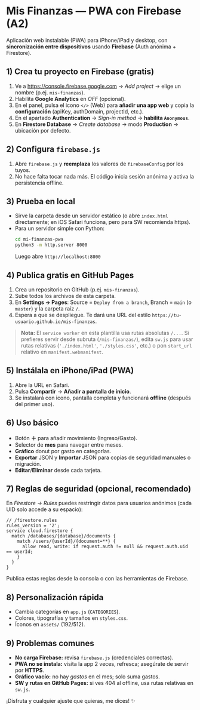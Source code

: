 # Mis Finanzas — PWA con Firebase (A2)

Aplicación web instalable (PWA) para iPhone/iPad y desktop, con **sincronización entre dispositivos** usando **Firebase** (Auth anónima + Firestore).

## 1) Crea tu proyecto en Firebase (gratis)
1. Ve a https://console.firebase.google.com → *Add project* → elige un nombre (p.ej. `mis-finanzas`).
2. Habilita **Google Analytics** en *OFF* (opcional).
3. En el panel, pulsa el icono `</>` (Web) para **añadir una app web** y copia la **configuración** (apiKey, authDomain, projectId, etc.).
4. En el apartado **Authentication** → *Sign-in method* → **habilita `Anonymous`**.
5. En **Firestore Database** → *Create database* → modo **Production** → ubicación por defecto.

## 2) Configura `firebase.js`
1. Abre `firebase.js` y **reemplaza** los valores de `firebaseConfig` por los tuyos.
2. No hace falta tocar nada más. El código inicia sesión anónima y activa la persistencia offline.

## 3) Prueba en local
- Sirve la carpeta desde un servidor estático (o abre `index.html` directamente; en iOS Safari funciona, pero para SW recomienda https).
- Para un servidor simple con Python:
  ```bash
  cd mi-finanzas-pwa
  python3 -m http.server 8000
  ```
  Luego abre `http://localhost:8000`

## 4) Publica gratis en GitHub Pages
1. Crea un repositorio en GitHub (p.ej. `mis-finanzas`).
2. Sube todos los archivos de esta carpeta.
3. En **Settings → Pages**: Source = `Deploy from a branch`, Branch = `main` (o `master`) y la carpeta raíz `/`.
4. Espera a que se despliegue. Te dará una URL del estilo `https://tu-usuario.github.io/mis-finanzas`.

> **Nota:** El `service worker` en esta plantilla usa rutas absolutas `/...`. Si prefieres servir desde subruta (`/mis-finanzas/`), edita `sw.js` para usar rutas relativas (`'./index.html'`, `'./styles.css'`, etc.) o pon `start_url` relativo en `manifest.webmanifest`.

## 5) Instálala en iPhone/iPad (PWA)
1. Abre la URL en Safari.
2. Pulsa **Compartir** → **Añadir a pantalla de inicio**.
3. Se instalará con icono, pantalla completa y funcionará **offline** (después del primer uso).

## 6) Uso básico
- Botón **＋** para añadir movimiento (Ingreso/Gasto).
- Selector de **mes** para navegar entre meses.
- **Gráfico** donut por gasto en categorías.
- **Exportar** JSON y **Importar** JSON para copias de seguridad manuales o migración.
- **Editar**/**Eliminar** desde cada tarjeta.

## 7) Reglas de seguridad (opcional, recomendado)
En *Firestore → Rules* puedes restringir datos para usuarios anónimos (cada UID solo accede a su espacio):
```
// /firestore.rules
rules_version = '2';
service cloud.firestore {
  match /databases/{database}/documents {
    match /users/{userId}/{document=**} {
      allow read, write: if request.auth != null && request.auth.uid == userId;
    }
  }
}
```
Publica estas reglas desde la consola o con las herramientas de Firebase.

## 8) Personalización rápida
- Cambia categorías en `app.js` (`CATEGORIES`).
- Colores, tipografías y tamaños en `styles.css`.
- Íconos en `assets/` (192/512).

## 9) Problemas comunes
- **No carga Firebase:** revisa `firebase.js` (credenciales correctas).
- **PWA no se instala:** visita la app 2 veces, refresca; asegúrate de servir por **HTTPS**.
- **Gráfico vacío:** no hay *gastos* en el mes; solo suma gastos.
- **SW y rutas en GitHub Pages:** si ves 404 al offline, usa rutas relativas en `sw.js`.

¡Disfruta y cualquier ajuste que quieras, me dices! ✨
